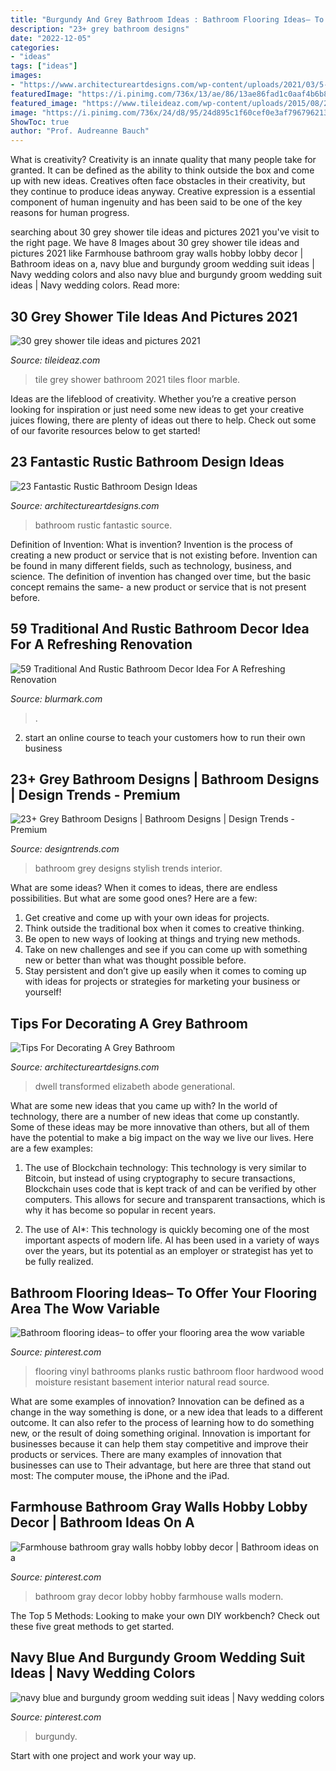 ```yaml
---
title: "Burgundy And Grey Bathroom Ideas : Bathroom Flooring Ideas– To Offer Your Flooring Area The Wow Variable"
description: "23+ grey bathroom designs"
date: "2022-12-05"
categories:
- "ideas"
tags: ["ideas"]
images:
- "https://www.architectureartdesigns.com/wp-content/uploads/2021/03/5-12.jpg"
featuredImage: "https://i.pinimg.com/736x/13/ae/86/13ae86fad1c0aaf4b6b8f1a929826bd7.jpg"
featured_image: "https://www.tileideaz.com/wp-content/uploads/2015/08/2215.jpg"
image: "https://i.pinimg.com/736x/24/d8/95/24d895c1f60cef0e3af7967962130eb3.jpg"
ShowToc: true
author: "Prof. Audreanne Bauch"
---
```



What is creativity?
Creativity is an innate quality that many people take for granted. It can be defined as the ability to think outside the box and come up with new ideas. Creatives often face obstacles in their creativity, but they continue to produce ideas anyway. Creative expression is a essential component of human ingenuity and has been said to be one of the key reasons for human progress.

	

		
searching about 30 grey shower tile ideas and pictures 2021 you've visit to the right page. We have 8 Images about 30 grey shower tile ideas and pictures 2021 like Farmhouse bathroom gray walls hobby lobby decor | Bathroom ideas on a, navy blue and burgundy groom wedding suit ideas | Navy wedding colors and also navy blue and burgundy groom wedding suit ideas | Navy wedding colors. Read more:
		
    
## 30 Grey Shower Tile Ideas And Pictures 2021

<img loading=lazy src="https://www.tileideaz.com/wp-content/uploads/2015/08/2215.jpg" onerror="this.onerror=null;this.src='https://tse1.mm.bing.net/th?id=OIP.HelGkbjjSomCO_N0m8UyPgHaLH&amp;pid=15.1';" alt="30 grey shower tile ideas and pictures 2021">

_Source: tileideaz.com_

>tile grey shower bathroom 2021 tiles floor marble. 

	

Ideas are the lifeblood of creativity. Whether you’re a creative person looking for inspiration or just need some new ideas to get your creative juices flowing, there are plenty of ideas out there to help. Check out some of our favorite resources below to get started!

    
## 23 Fantastic Rustic Bathroom Design Ideas

<img loading=lazy src="https://www.architectureartdesigns.com/wp-content/uploads/2013/09/174.jpg" onerror="this.onerror=null;this.src='https://tse1.mm.bing.net/th?id=OIP.zVoRnO41JDIfKSajvr8YWwHaJ7&amp;pid=15.1';" alt="23 Fantastic Rustic Bathroom Design Ideas">

_Source: architectureartdesigns.com_

>bathroom rustic fantastic source. 

	

Definition of Invention: What is invention?
Invention is the process of creating a new product or service that is not existing before. Invention can be found in many different fields, such as technology, business, and science. The definition of invention has changed over time, but the basic concept remains the same- a new product or service that is not present before.

    
## 59 Traditional And Rustic Bathroom Decor Idea For A Refreshing Renovation

<img loading=lazy src="https://www.blurmark.com/wp-content/uploads/2017/05/Elegant-Rustic-Bathroom.jpg" onerror="this.onerror=null;this.src='https://tse2.mm.bing.net/th?id=OIP.mXtswQN4P_Mk6X8yvtzZ9gHaKd&amp;pid=15.1';" alt="59 Traditional And Rustic Bathroom Decor Idea For A Refreshing Renovation">

_Source: blurmark.com_

>. 

	

2. start an online course to teach your customers how to run their own business 

    
## 23+ Grey Bathroom Designs | Bathroom Designs | Design Trends - Premium

<img loading=lazy src="https://images.designtrends.com/wp-content/uploads/2016/03/04115309/Stylish-Grey-Bathroom.jpg" onerror="this.onerror=null;this.src='https://tse3.mm.bing.net/th?id=OIP.b68SReo8sifOaGEUCoiziwHaLN&amp;pid=15.1';" alt="23+ Grey Bathroom Designs | Bathroom Designs | Design Trends - Premium">

_Source: designtrends.com_

>bathroom grey designs stylish trends interior. 

	

What are some ideas?
When it comes to ideas, there are endless possibilities. But what are some good ones? Here are a few: 
1. Get creative and come up with your own ideas for projects.
2. Think outside the traditional box when it comes to creative thinking.
3. Be open to new ways of looking at things and trying new methods.
4. Take on new challenges and see if you can come up with something new or better than what was thought possible before. 
5. Stay persistent and don’t give up easily when it comes to coming up with ideas for projects or strategies for marketing your business or yourself!

    
## Tips For Decorating A Grey Bathroom

<img loading=lazy src="https://www.architectureartdesigns.com/wp-content/uploads/2021/03/5-12.jpg" onerror="this.onerror=null;this.src='https://tse2.mm.bing.net/th?id=OIP.JWWF-PAnw0uLcmYtckRnawHaKb&amp;pid=15.1';" alt="Tips For Decorating A Grey Bathroom">

_Source: architectureartdesigns.com_

>dwell transformed elizabeth abode generational. 

	

What are some new ideas that you came up with?
In the world of technology, there are a number of new ideas that come up constantly. Some of these ideas may be more innovative than others, but all of them have the potential to make a big impact on the way we live our lives. Here are a few examples:
1. The use of Blockchain technology: This technology is very similar to Bitcoin, but instead of using cryptography to secure transactions, Blockchain uses code that is kept track of and can be verified by other computers. This allows for secure and transparent transactions, which is why it has become so popular in recent years.

2. The use of AI*: This technology is quickly becoming one of the most important aspects of modern life. AI has been used in a variety of ways over the years, but its potential as an employer or strategist has yet to be fully realized.

    
## Bathroom Flooring Ideas– To Offer Your Flooring Area The Wow Variable

<img loading=lazy src="https://i.pinimg.com/736x/24/d8/95/24d895c1f60cef0e3af7967962130eb3.jpg" onerror="this.onerror=null;this.src='https://tse1.mm.bing.net/th?id=OIP.OpGbb5VQutXGDEdFLDSUnwHaLG&amp;pid=15.1';" alt="Bathroom flooring ideas– to offer your flooring area the wow variable">

_Source: pinterest.com_

>flooring vinyl bathrooms planks rustic bathroom floor hardwood wood moisture resistant basement interior natural read source. 

	

What are some examples of innovation?
Innovation can be defined as a change in the way something is done, or a new idea that leads to a different outcome. It can also refer to the process of learning how to do something new, or the result of doing something original. Innovation is important for businesses because it can help them stay competitive and improve their products or services. There are many examples of innovation that businesses can use to Their advantage, but here are three that stand out most: The computer mouse, the iPhone and the iPad.

    
## Farmhouse Bathroom Gray Walls Hobby Lobby Decor | Bathroom Ideas On A

<img loading=lazy src="https://i.pinimg.com/736x/13/ae/86/13ae86fad1c0aaf4b6b8f1a929826bd7.jpg" onerror="this.onerror=null;this.src='https://tse2.mm.bing.net/th?id=OIP.n7S4EKhetm2kb_p0cti6CwHaJ3&amp;pid=15.1';" alt="Farmhouse bathroom gray walls hobby lobby decor | Bathroom ideas on a">

_Source: pinterest.com_

>bathroom gray decor lobby hobby farmhouse walls modern. 

	

The Top 5 Methods:
Looking to make your own DIY workbench? Check out these five great methods to get started.

    
## Navy Blue And Burgundy Groom Wedding Suit Ideas | Navy Wedding Colors

<img loading=lazy src="https://i.pinimg.com/736x/e3/a9/e3/e3a9e36ee0e812d02314123ebcb3c5ce.jpg" onerror="this.onerror=null;this.src='https://tse2.mm.bing.net/th?id=OIP.4ushzUqNQylWhJU1cLoULAHaLH&amp;pid=15.1';" alt="navy blue and burgundy groom wedding suit ideas | Navy wedding colors">

_Source: pinterest.com_

>burgundy. 

	

Start with one project and work your way up.

